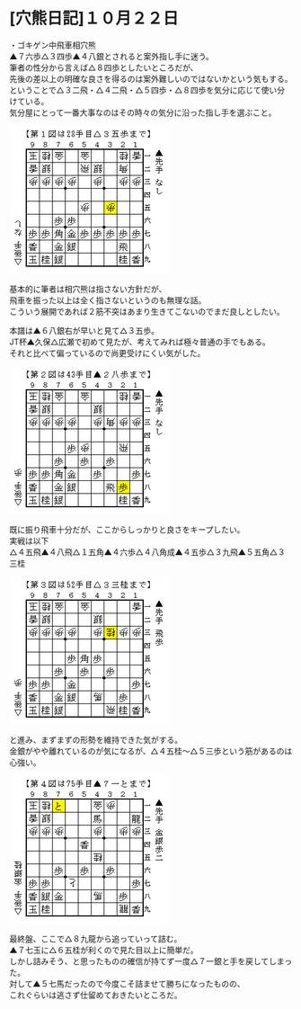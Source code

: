 # [穴熊日記]１０月２２日  

・ゴキゲン中飛車相穴熊  
▲７六歩△３四歩▲４八銀とされると案外指し手に迷う。  
筆者の性分から言えば△８四歩としたいところだが、  
先後の差以上の明確な良さを得るのは案外難しいのではないかという気もする。  
ということで△３二飛・△４二飛・△５四歩・△８四歩を気分に応じて使い分けている。  
気分屋にとって一番大事なのはその時々の気分に沿った指し手を選ぶこと。  

![](images/20131022022919.png)  

基本的に筆者は相穴熊は指さない方針だが、  
飛車を振った以上は全く指さないというのも無理な話。  
こういう展開であれば２筋不突はあまり生きてこないのでまだ良しとしたい。  

本譜は▲６八銀右が早いと見て△３五歩。  
JT杯▲久保△広瀬で初めて見たが、考えてみれば極々普通の手でもある。  
それと比べて偏っているので尚更受けにくい気がした。  

![](images/20131022022920.png)  

既に振り飛車十分だが、ここからしっかりと良さをキープしたい。  
実戦は以下  
△４五飛▲４八飛△１五角▲４六歩△４八角成▲４五歩△３九飛▲５五角△３三桂  

![](images/20131022022921.png)  

と進み、まずまずの形勢を維持できた気がする。  
金銀がやや離れているのが気になるが、△４五桂～△５三歩という筋があるのは心強い。  

![](images/20131022022918.png)  

最終盤、ここで△８九龍から追っていって詰む。  
▲７七玉に△６五桂が利くので見た目以上に簡単だ。  
しかし詰みそう、と思ったものの確信が持てず一度△７一銀と手を戻してしまった。  
対して▲５七馬だったので今度こそ詰ませて勝ちになったものの、  
これぐらいは逃さず仕留めておきたいところだ。  
